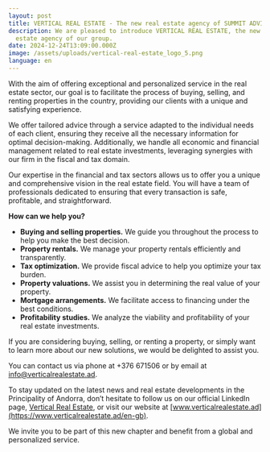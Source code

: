 ```yaml
---
layout: post
title: VERTICAL REAL ESTATE - The new real estate agency of SUMMIT ADVISORS
description: We are pleased to introduce VERTICAL REAL ESTATE, the new real
  estate agency of our group.
date: 2024-12-24T13:09:00.000Z
image: /assets/uploads/vertical-real-estate_logo_5.png
language: en
---
```

With the aim of offering exceptional and personalized service in the real estate sector, our goal is to facilitate the process of buying, selling, and renting properties in the country, providing our clients with a unique and satisfying experience.

We offer tailored advice through a service adapted to the individual needs of each client, ensuring they receive all the necessary information for optimal decision-making. Additionally, we handle all economic and financial management related to real estate investments, leveraging synergies with our firm in the fiscal and tax domain.

Our expertise in the financial and tax sectors allows us to offer you a unique and comprehensive vision in the real estate field. You will have a team of professionals dedicated to ensuring that every transaction is safe, profitable, and straightforward.

**How can we help you?**

* **Buying and selling properties.**                                                                                                                           We guide you throughout the process to help you make the best decision.
* **Property rentals.**                                                                                                                                                We manage your property rentals efficiently and transparently.
* **Tax optimization.**                                                                                                                                                                                We provide fiscal advice to help you optimize your tax burden.
* **Property valuations.**                                                                                                                                         We assist you in determining the real value of your property.
* **Mortgage arrangements.**                                                                                                                                                       We facilitate access to financing under the best conditions.
* **Profitability studies.**                                                                                                                                         We analyze the viability and profitability of your real estate investments.

If you are considering buying, selling, or renting a property, or simply want to learn more about our new solutions, we would be delighted to assist you.

You can contact us via phone at +376 671506 or by email at [info@verticalrealestate.ad](<>).

To stay updated on the latest news and real estate developments in the Principality of Andorra, don’t hesitate to follow us on our official LinkedIn page, [Vertical Real Estate](https://www.linkedin.com/company/vertical-real-estate-and/), or visit our website at [www.verticalrealestate.ad](https://www.verticalrealestate.ad/en-gb).

We invite you to be part of this new chapter and benefit from a global and personalized service.
